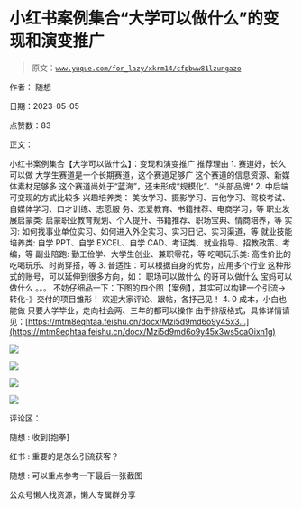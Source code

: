 # 小红书案例集合“大学可以做什么”的变现和演变推广

> 原文：[`www.yuque.com/for_lazy/xkrm14/cfpbww81lzungazo`](https://www.yuque.com/for_lazy/xkrm14/cfpbww81lzungazo)

作者： 随想

日期：2023-05-05

点赞数：83

正文：

小红书案例集合【大学可以做什么】：变现和演变推广 推荐理由 1\. 赛道好，长久可以做 大学生赛道是一个长期赛道，这个赛道足够广 这个赛道的信息资源、新媒体素材足够多 这个赛道尚处于“蓝海”，还未形成“规模化”、“头部品牌“ 2\. 中后端可变现的方式比较多 兴趣培养类： 美妆学习、摄影学习、吉他学习、驾校考试、自媒体学习、口才训练、志愿服 务、恋爱教育、书籍推荐、电商学习，等 职业发展启蒙类: 启蒙职业教育规划、个人提升、书籍推荐、职场宝典、情商培养，等 实习: 如何找事业单位实习、如何进入外企实习、实习日记、实习渠道，等 就业技能培养类: 自学 PPT、自学 EXCEL、自学 CAD、考证类、就业指导、招教政策、考编，等 副业陪跑: 勤工俭学、大学生创业、兼职零花，等 吃喝玩乐类: 高性价比的吃喝玩乐、时尚穿搭，等 3\. 普适性：可以根据自身的优势，应用多个行业 这种形式的账号，可以延伸到很多方向，如： 职场可以做什么 的哥可以做什么 宝妈可以做什么 。。。 不妨仔细品一下：下图的四个图【案例】，其实可以构建一个引流->转化-》交付的项目雏形！ 欢迎大家评论、跟帖，各抒己见！ 4. 0 成本，小白也能做 只要大学毕业，走向社会两、三年的都可以操作 由于排版格式，具体详情请见：[https://mtm8eqhtaa.feishu.cn/docx/Mzi5d9md6o9y45x3...](https://mtm8eqhtaa.feishu.cn/docx/Mzi5d9md6o9y45x3ws5caOixn1g)

![](img/c6c3d396f0a783996fcfcf4a2bbf46c6.png)  

![](img/dad4d3984cc39bdaed22eb858deda340.png)  

![](img/d9b096d997016a361acdccd24aa27b78.png)  

![](img/cab4df83138c8041f5ff5bb153b02311.png)  

评论区：

随想 : 收到[抱拳]

红书 : 重要的是怎么引流获客？

随想 : 可以重点参考一下最后一张截图

公众号懒人找资源，懒人专属群分享

